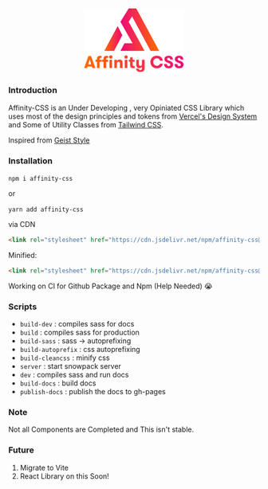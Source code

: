 <br />
<p align="center">
    <img src="media/logo.svg" alt="Logo" width="200" >
</p>

### Introduction

Affinity-CSS is an Under Developing , very Opiniated CSS Library which uses most of the design principles and tokens from [Vercel's Design System](https://vercel.com/design) and Some of Utility Classes from [Tailwind CSS](https://tailwindcss.com/).

Inspired from [Geist Style](https://style.geist-ui.dev/)

### Installation

`npm i affinity-css`

or

`yarn add affinity-css`

via CDN

```html
<link rel="stylesheet" href="https://cdn.jsdelivr.net/npm/affinity-css@latest/css/index.css">
```

Minified:

```html
<link rel="stylesheet" href="https://cdn.jsdelivr.net/npm/affinity-css@latest/css/index.min.css">

```

Working on CI for Github Package and Npm
(Help Needed) 😭

### Scripts

- `build-dev` : compiles sass for docs
- `build` : compiles sass for production
- `build-sass` : sass -> autoprefixing
- `build-autoprefix` : css autoprefixing
- `build-cleancss` : minify css
- `server` : start snowpack server
- `dev` : compiles sass and run docs
- `build-docs` : build docs
- `publish-docs` : publish the docs to gh-pages

### Note

Not all Components are Completed and This isn't stable.

### Future

1. Migrate to Vite
2. React Library on this Soon!
